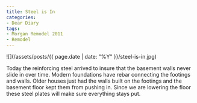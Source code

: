 ```yaml
---
title: Steel is In
categories:
- Dear Diary
tags:
- Morgan Remodel 2011
- Remodel
---
```


![](/assets/posts/{{ page.date | date: "%Y" }}/steel-is-in.jpg)
  



Today the reinforcing steel arrived to insure that the basement walls never slide in over time. Modern foundations have rebar connecting the footings and walls. Older houses just had the walls built on the footings and the basement floor kept them from pushing in. Since we are lowering the floor these steel plates will make sure everything stays put.
